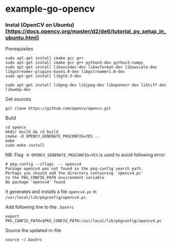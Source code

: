 # example-go-opencv
### Instal (OpenCV on Ubuntu)[https://docs.opencv.org/master/d2/de6/tutorial_py_setup_in_ubuntu.html]
Prerequisites
```
sudo apt-get install cmake gcc g++
sudo apt-get install cmake gcc g++ python3-dev python3-numpy 
sudo apt-get install libavcodec-dev libavformat-dev libswscale-dev libgstreamer-plugins-base1.0-dev libgstreamer1.0-dev
sudo apt-get install libgtk-3-dev

sudo apt-get install libpng-dev libjpeg-dev libopenexr-dev libtiff-dev libwebp-dev
```
Get sources
```
git clone https://github.com/opencv/opencv.git
```

Build
```
cd opencv
mkdir build && cd build
cmake -D OPENCV_GENERATE_PKGCONFIG=YES ..
make
sudo make install
```
NB: Flag `-D OPENCV_GENERATE_PKGCONFIG=YES` is used to avoid following error:
```
# pkg-config --cflags  -- opencv4
Package opencv4 was not found in the pkg-config search path.
Perhaps you should add the directory containing `opencv4.pc'
to the PKG_CONFIG_PATH environment variable
No package 'opencv4' found
```
It generates and installs a file `opencv4.pc` in `/usr/local/lib/pkgconfig/opencv4.pc`. 

Add following line to the `.bashrc`
```
export PKG_CONFIG_PATH=$PKG_CONFIG_PATH:/usr/local/lib/pkgconfig/opencv4.pc
```
Source the updated rc-file
```
source ~/.bashrc
```

